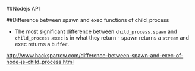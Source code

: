 ##Nodejs API

##Difference between spawn and exec functions of child_process

* The most significant difference between `child_process.spawn` and `child_process.exec` is in what they return - spawn returns a `stream` and exec returns a `buffer`.

<http://www.hacksparrow.com/difference-between-spawn-and-exec-of-node-js-child_process.html>


